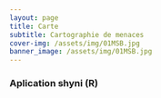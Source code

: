 ```yaml
---
layout: page
title: Carte
subtitle: Cartographie de menaces
cover-img: /assets/img/01MSB.jpg
banner_image: /assets/img/01MSB.jpg
---
```


### Aplication shyni (R)

